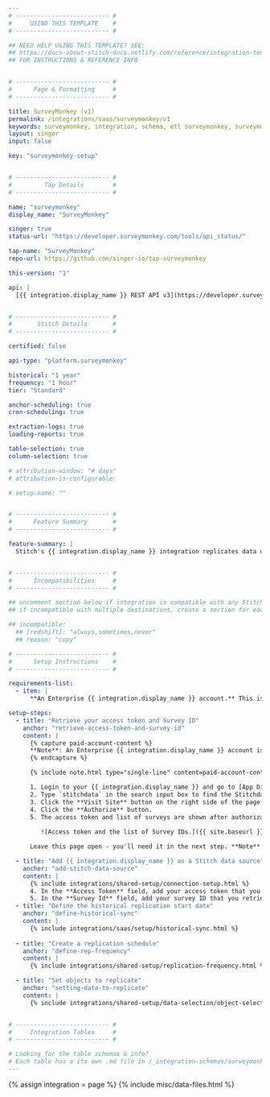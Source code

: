 ```yaml
---
# -------------------------- #
#     USING THIS TEMPLATE    #
# -------------------------- #

## NEED HELP USING THIS TEMPLATE? SEE:
## https://docs-about-stitch-docs.netlify.com/reference/integration-templates/saas/
## FOR INSTRUCTIONS & REFERENCE INFO


# -------------------------- #
#      Page & Formatting     #
# -------------------------- #

title: SurveyMonkey (v1)
permalink: /integrations/saas/surveymonkey/v1
keywords: surveymonkey, integration, schema, etl surveymonkey, surveymonkey etl, surveymonkey schema
layout: singer
input: false

key: "surveymonkey-setup"


# -------------------------- #
#         Tap Details        #
# -------------------------- #

name: "surveymonkey"
display_name: "SurveyMonkey"

singer: true
status-url: "https://developer.surveymonkey.com/tools/api_status/"

tap-name: "SurveyMonkey"
repo-url: https://github.com/singer-io/tap-surveymonkey

this-version: "1"

api: |
  [{{ integration.display_name }} REST API v3](https://developer.surveymonkey.com/api/v3/){:target="new"}


# -------------------------- #
#       Stitch Details       #
# -------------------------- #

certified: false

api-type: "platform.surveymonkey"

historical: "1 year"
frequency: "1 hour"
tier: "Standard"

anchor-scheduling: true
cron-scheduling: true

extraction-logs: true
loading-reports: true

table-selection: true
column-selection: true

# attribution-window: "# days"
# attribution-is-configurable: 

# setup-name: ""


# -------------------------- #
#      Feature Summary       #
# -------------------------- #

feature-summary: |
  Stitch's {{ integration.display_name }} integration replicates data using the {{ integration.api | flatify | strip }}. Refer to the [Schema](#schema) section for a list of objects available for replication.


# -------------------------- #
#      Incompatibilities     #
# -------------------------- #

## uncomment section below if integration is compatible with any Stitch destinations
## if incompatible with multiple destinations, create a section for each destination

## incompatible:
  ## [redshift]: "always,sometimes,never"
  ## reason: "copy" 

# -------------------------- #
#      Setup Instructions    #
# -------------------------- #

requirements-list:
  - item: |
      **An Enterprise {{ integration.display_name }} account.** This is required to complete the setup in {{ integration.display_name }}.

setup-steps:
  - title: "Retrieve your access token and Survey ID"
    anchor: "retrieve-access-token-and-survey-id"
    content: |
      {% capture paid-account-content %}
      **Note**: An Enterprise {{ integration.display_name }} account is required to complete this step. 
      {% endcapture %}

      {% include note.html type="single-line" content=paid-account-content %}

      1. Login to your {{ integration.display_name }} and go to [App Directory](https://www.surveymonkey.com/apps){:target="new"}.
      2. Type `stitchdata` in the search input box to find the Stitchdata ETL app. 
      3. Click the **Visit Site** button on the right side of the page. 
      4. Click the **Authorize** button.
      5. The access token and list of surveys are shown after authorization:
       
         ![Access token and the list of Survey IDs.]({{ site.baseurl }}/images/integrations/surveymonkey-access-token.png){:style="max-width: 450px;"}

      Leave this page open - you'll need it in the next step. **Note**: You may come back at any time to retrieve your access token or identify a new survey ID.

  - title: "Add {{ integration.display_name }} as a Stitch data source"
    anchor: "add-stitch-data-source"
    content: |
      {% include integrations/shared-setup/connection-setup.html %}
      4. In the **Access Token** field, add your access token that you obtained in [Step 1](#retrieve-access-token-and-survey-id).
      5. In the **Survey Id** field, add your survey ID that you retrieved in [Step 1](#retrieve-access-token-and-survey-id).
  - title: "Define the historical replication start date"
    anchor: "define-historical-sync"
    content: |
      {% include integrations/saas/setup/historical-sync.html %}
  
  - title: "Create a replication schedule"
    anchor: "define-rep-frequency"
    content: |
      {% include integrations/shared-setup/replication-frequency.html %}

  - title: "Set objects to replicate"
    anchor: "setting-data-to-replicate"
    content: |
      {% include integrations/shared-setup/data-selection/object-selection.html %}


# -------------------------- #
#     Integration Tables     #
# -------------------------- #

# Looking for the table schemas & info?
# Each table has a its own .md file in /_integration-schemas/surveymonkey/v1
---
```

{% assign integration = page %}
{% include misc/data-files.html %}
